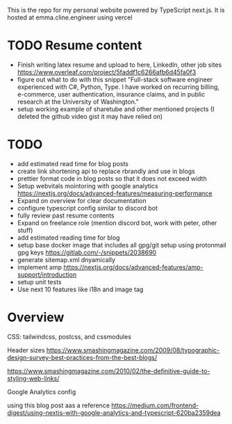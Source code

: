 This is the repo for my personal website powered by TypeScript next.js. It is hosted at emma.cline.engineer using vercel

# TODO Resume content

- Finish writing latex resume and upload to here, LinkedIn, other job sites https://www.overleaf.com/project/5faddf1c6266afb6d45fa0f3
- figure out what to do with this snippet "Full-stack software engineer experienced with C#, Python, Type. I have worked on recurring billing, e-commerce, user authentication, insurance claims, and in public research at the University of Washington."
- setup working example of sharetube and other mentioned projects (I deleted the github video gist it may have relied on)

# TODO

- add estimated read time for blog posts
- create link shortening api to replace rbrandly and use in blogs
- prettier format code in blog posts so that it does not exceed width
- Setup webvitals mointoring with google analytics https://nextjs.org/docs/advanced-features/measuring-performance
- Expand on overview for clear documentation
- configure typescript config similar to discord bot
- fully review past resume contents
- Expand on freelance role (mention discord bot, work with peter, other stuff)
- add estimated reading time for blog
- setup base docker image that includes all gpg/git setup using protonmail gpg keys https://gitlab.com/-/snippets/2038690
- generate sitemap.xml dnyamically
- implement amp https://nextjs.org/docs/advanced-features/amp-support/introduction
- setup unit tests
- Use next 10 features like i18n and image tag

# Overview

CSS: tailwindcss, postcss, and cssmodules

Header sizes
https://www.smashingmagazine.com/2009/08/typographic-design-survey-best-practices-from-the-best-blogs/

https://www.smashingmagazine.com/2010/02/the-definitive-guide-to-styling-web-links/

Google Analytics config

using this blog post aas a reference https://medium.com/frontend-digest/using-nextjs-with-google-analytics-and-typescript-620ba2359dea
